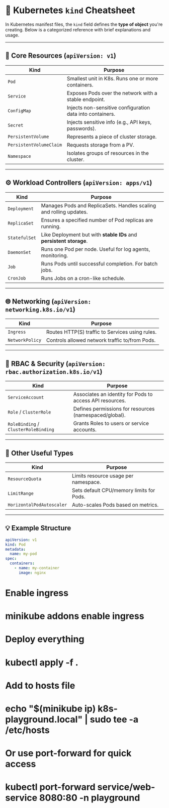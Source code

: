 # 📘 Kubernetes `kind` Cheatsheet

In Kubernetes manifest files, the `kind` field defines the **type of object** you're creating. Below is a categorized reference with brief explanations and usage.

---

## 🔹 Core Resources (`apiVersion: v1`)

| Kind                  | Purpose                                                        |
|-----------------------|----------------------------------------------------------------|
| `Pod`                | Smallest unit in K8s. Runs one or more containers.              |
| `Service`            | Exposes Pods over the network with a stable endpoint.           |
| `ConfigMap`          | Injects non-sensitive configuration data into containers.       |
| `Secret`             | Injects sensitive info (e.g., API keys, passwords).             |
| `PersistentVolume`   | Represents a piece of cluster storage.                          |
| `PersistentVolumeClaim` | Requests storage from a PV.                                 |
| `Namespace`          | Isolates groups of resources in the cluster.                    |

---

## ⚙️ Workload Controllers (`apiVersion: apps/v1`)

| Kind           | Purpose                                                            |
|----------------|--------------------------------------------------------------------|
| `Deployment`   | Manages Pods and ReplicaSets. Handles scaling and rolling updates. |
| `ReplicaSet`   | Ensures a specified number of Pod replicas are running.            |
| `StatefulSet`  | Like Deployment but with **stable IDs** and **persistent storage**.|
| `DaemonSet`    | Runs one Pod per node. Useful for log agents, monitoring.          |
| `Job`          | Runs Pods until successful completion. For batch jobs.             |
| `CronJob`      | Runs Jobs on a cron-like schedule.                                 |

---

## 🌐 Networking (`apiVersion: networking.k8s.io/v1`)

| Kind              | Purpose                                                          |
|-------------------|------------------------------------------------------------------|
| `Ingress`         | Routes HTTP(S) traffic to Services using rules.                  |
| `NetworkPolicy`   | Controls allowed network traffic to/from Pods.                   |

---

## 🔐 RBAC & Security (`apiVersion: rbac.authorization.k8s.io/v1`)

| Kind                  | Purpose                                                    |
|-----------------------|------------------------------------------------------------|
| `ServiceAccount`      | Associates an identity for Pods to access API resources.   |
| `Role` / `ClusterRole`| Defines permissions for resources (namespaced/global).     |
| `RoleBinding` / `ClusterRoleBinding` | Grants Roles to users or service accounts. |

---

## 🧰 Other Useful Types

| Kind             | Purpose                                         |
|------------------|-------------------------------------------------|
| `ResourceQuota`  | Limits resource usage per namespace.            |
| `LimitRange`     | Sets default CPU/memory limits for Pods.        |
| `HorizontalPodAutoscaler` | Auto-scales Pods based on metrics.   |

---

## 💡 Example Structure

```yaml
apiVersion: v1
kind: Pod
metadata:
  name: my-pod
spec:
  containers:
    - name: my-container
      image: nginx
```
# Enable ingress
#  minikube addons enable ingress

# Deploy everything
#  kubectl apply -f .

# Add to hosts file
#  echo "$(minikube ip) k8s-playground.local" | sudo tee -a /etc/hosts

# Or use port-forward for quick access
#  kubectl port-forward service/web-service 8080:80 -n playground